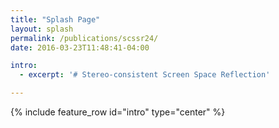 ```yaml
---
title: "Splash Page"
layout: splash
permalink: /publications/scssr24/
date: 2016-03-23T11:48:41-04:00

intro: 
  - excerpt: '# Stereo-consistent Screen Space Reflection'

---
```


{% include feature_row id="intro" type="center" %}

<!-- {% include feature_row %}

{% include feature_row id="feature_row2" type="left" %}

{% include feature_row id="feature_row3" type="right" %}

{% include feature_row id="feature_row4" type="center" %} -->